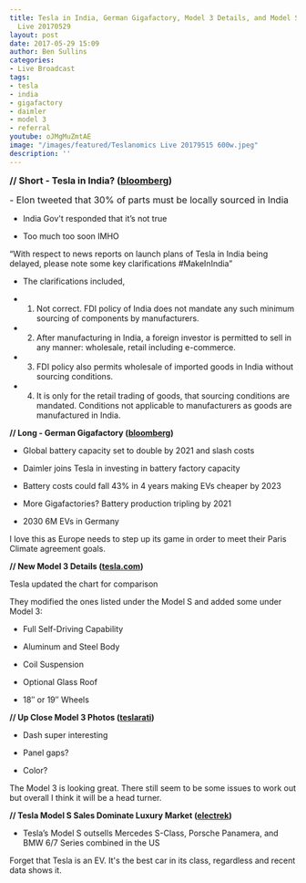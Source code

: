 ```yaml
---
title: Tesla in India, German Gigafactory, Model 3 Details, and Model S Sales | Teslanomics
  Live 20170529
layout: post
date: 2017-05-29 15:09
author: Ben Sullins
categories:
- Live Broadcast
tags:
- tesla
- india
- gigafactory
- daimler
- model 3
- referral
youtube: oJMgMuZmtAE
image: "/images/featured/Teslanomics Live 20179515 600w.jpeg"
description: ''
---
```



<span style="font-size: 1rem;"><b>// Short - Tesla in India? (<a href="https://www.bloombergquint.com/business/2017/05/23/government-to-tesla-no-local-sourcing-required-for-manufacturing-in-india">bloomberg</a>)</b></span>

<span style="font-size: 1rem;">- Elon tweeted that 30% of parts must be locally sourced in India</span>

- India Gov't responded that it’s not true

- Too much too soon IMHO

“With respect to news reports on launch plans of Tesla in India being delayed, please note some key clarifications #MakeInIndia”

* The clarifications included,

* 1. Not correct. FDI policy of India does not mandate any such minimum sourcing of components by manufacturers.

* 2. After manufacturing in India, a foreign investor is permitted to sell in any manner: wholesale, retail including e-commerce.

* 3. FDI policy also permits wholesale of imported goods in India without sourcing conditions.

* 4. It is only for the retail trading of goods, that sourcing conditions are mandated. Conditions not applicable to manufacturers as goods are manufactured in India.

**// Long - German Gigafactory ([bloomberg](https://www.bloomberg.com/news/articles/2017-05-22/move-over-tesla-europe-s-building-its-own-battery-gigafactories))**

- Global battery capacity set to double by 2021 and slash costs

- Daimler joins Tesla in investing in battery factory capacity

- Battery costs could fall 43% in 4 years making EVs cheaper by 2023

- More Gigafactories? Battery production tripling by 2021

- 2030 6M EVs in Germany

I love this as Europe needs to step up its game in order to meet their Paris Climate agreement goals.

**// New Model 3 Details ([tesla.com](https://www.tesla.com/compare))**

Tesla updated the chart for comparison

They modified the ones listed under the Model S and added some under Model 3:

* Full Self-Driving Capability

* Aluminum and Steel Body

* Coil Suspension

* Optional Glass Roof

* 18″ or 19″ Wheels

**// Up Close Model 3 Photos (<a href="http://www.teslarati.com/tesla-model-3-interior-dashboard-center-console/" class="">teslarati</a>)**

- Dash super interesting

- Panel gaps?

- Color?

The Model 3 is looking great. There still seem to be some issues to work out but overall I think it will be a head turner.

**// Tesla Model S Sales Dominate Luxury Market ([electrek](https://electrek.co/2017/05/26/tesls-model-s-leading-us-large-luxury-segment/))**

- Tesla’s Model S outsells Mercedes S-Class, Porsche Panamera, and BMW 6/7 Series combined in the US

Forget that Tesla is an EV. It's the best car in its class, regardless and recent data shows it.